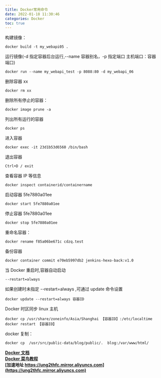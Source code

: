 ```yaml
---
title: Docker常用命令
date: 2022-01-18 11:30:46
categories: Docker
toc: true
---
```


构建镜像：

```
docker build -t my_webapi05 .
```

运行镜像(-d 指定容器后台运行,--name 容器别名，-p 指定端口 主机端口：容器端口)

```
docker run --name my_webapi_test -p 8088:80 -d my_webapi_06
```

<!--more-->

删除容器 xx

```
docker rm xx
```

删除所有停止的容器：

```
docker image prune -a
```

列出所有运行的容器

```
docker ps
```

进入容器

```
docker exec -it 23d1b53d6560 /bin/bash
```

退出容器

```
Ctrl+D / exit
```

查看容器 IP 等信息

```
docker inspect containerid/containername
```

启动容器 5fe7880a01ee

```
docker start 5fe7880a01ee
```

停止容器 5fe7880a01ee

```
docker stop 5fe7880a01ee
```

重命名容器：

```
docker rename f85a06be671c cdzq.test
```

备份容器

```
docker container commit e70eb5997db2 jenkins-hexo-back:v1.0
```

当 Docker 重启时,容器自动启动

```
--restart=always
```

如果创建时未指定 --restart=always ,可通过 update 命令设置

```
docker update --restart=always 容器ID
```

Docker 时区同步 linux 主机

```
docker cp /usr/share/zoneinfo/Asia/Shanghai 【容器ID】:/etc/localtime
docker restart 【容器ID】
```

docker 复制：

```
docker cp  /usr/src/public-data/blog/public/.  blog:/var/www/html/
```

**[Docker 文档](https://docs.docker.com/)**  
**[Docker 菜鸟教程](https://www.runoob.com/docker/docker-run-command.html)**  
**[加速地址 https://ung2thfc.mirror.aliyuncs.com](https://ung2thfc.mirror.aliyuncs.com)**
